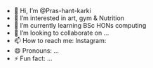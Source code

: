 - 👋 Hi, I’m @Pras-hant-karki
- 👀 I’m interested in art, gym & Nutrition
- 🌱 I’m currently learning BSc HONs computing
- 💞️ I’m looking to collaborate on ...
- 📫 How to reach me: Instagram: 
- 😄 Pronouns: ...
- ⚡ Fun fact: ...

<!---
Pras-hant-karki/Pras-hant-karki is a ✨ special ✨ repository because its `README.md` (this file) appears on your GitHub profile.
You can click the Preview link to take a look at your changes.
--->

